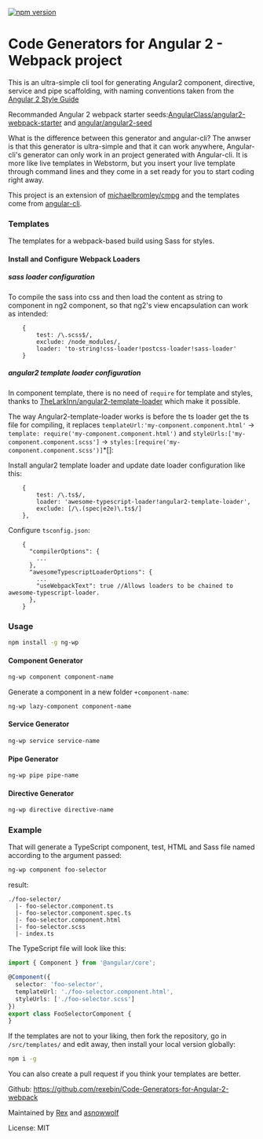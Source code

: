 [![npm version](https://badge.fury.io/js/ng-wp.svg)](https://badge.fury.io/js/ng-wp)
# Code Generators for Angular 2 - Webpack project

This is an ultra-simple cli tool for generating Angular2 component, directive, service and pipe scaffolding, with naming conventions 
taken from the [Angular 2 Style Guide](https://angular.io/styleguide)

Recommanded Angular 2 webpack starter seeds:[AngularClass/angular2-webpack-starter](https://github.com/AngularClass/angular2-webpack-starter) and [angular/angular2-seed](https://github.com/angular/angular2-seed)

What is the difference between this generator and angular-cli? The anwser is that this generator is ultra-simple and that it can work anywhere, Angular-cli's generator can only work in an project generated with Angular-cli. It is more like live templates in Webstorm, but you insert your live template through command lines and they come in a set ready for you to start coding right away.

This project is an extension of [michaelbromley/cmpg](https://github.com/michaelbromley/cmpg) and the templates come from [angular-cli](https://github.com/angular/angular-cli).

### Templates
The templates for a webpack-based build using Sass for styles.

#### Install and Configure Webpack Loaders

##### sass loader configuration
To compile the sass into css and then load the content as string to component in ng2 component, so that ng2's view encapsulation can work as intended:
```
    {
        test: /\.scss$/,
        exclude: /node_modules/,
        loader: 'to-string!css-loader!postcss-loader!sass-loader'
    }
```

##### angular2 template loader configuration
In component template, there is no need of `require` for template and styles, thanks to [TheLarkInn/angular2-template-loader](https://github.com/TheLarkInn/angular2-template-loader) which make it possible.

The way Angular2-template-loader works is before the ts loader get the ts file for compiling, it replaces `templateUrl:'my-component.component.html'` -> `template: require('my-component.component.html')` and `styleUrls:['my-component.component.scss']` -> `styles:[require('my-component.component.scss')]`*[]: 

Install angular2 template loader and update date loader configuration like this:
```
    {
        test: /\.ts$/,
        loader: 'awesome-typescript-loader!angular2-template-loader',
        exclude: [/\.(spec|e2e)\.ts$/]
    },
```

Configure `tsconfig.json`:
```
    {
      "compilerOptions": {
        ...
      },
      "awesomeTypescriptLoaderOptions": {
        ...
        "useWebpackText": true //Allows loaders to be chained to awesome-typescript-loader.
      },
    }
```

### Usage
```bash
npm install -g ng-wp
```
#### Component Generator
```bash
ng-wp component component-name
```
Generate a component in a new folder `+component-name`:
```bash
ng-wp lazy-component component-name
```
#### Service Generator
```bash
ng-wp service service-name
```
#### Pipe Generator
```bash
ng-wp pipe pipe-name
```
#### Directive Generator
```bash
ng-wp directive directive-name
```
### Example

That will generate a TypeScript component, test, HTML and Sass file named according to the argument passed:
```bash
ng-wp component foo-selector
```
result:

```
./foo-selector/
  |- foo-selector.component.ts
  |- foo-selector.component.spec.ts
  |- foo-selector.component.html
  |- foo-selector.scss
  |- index.ts
```

The TypeScript file will look like this:
```TypeScript
import { Component } from '@angular/core';

@Component({
  selector: 'foo-selector',
  templateUrl: './foo-selector.component.html',
  styleUrls: ['./foo-selector.scss']
})
export class FooSelectorComponent {
}
```

If the templates are not to your liking, then fork the repository, go in `/src/templates/` and
edit away, then install your local version globally:
```bash
npm i -g
```

You can also create a pull request if you think your templates are better.

Github: https://github.com/rexebin/Code-Generators-for-Angular-2-webpack

Maintained by [Rex](https://github.com/rexebin) and [asnowwolf](https://github.com/asnowwolf)

License: MIT


